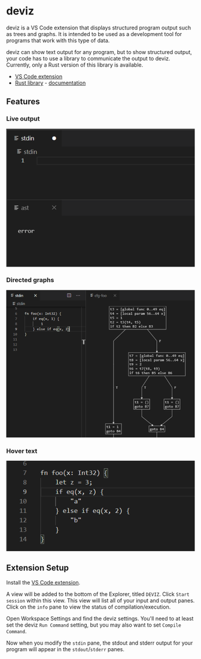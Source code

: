 # deviz

deviz is a VS Code extension that displays structured program output such as trees and graphs.
It is intended to be used as a development tool for programs that work with this type of data.

deviz can show text output for any program, but to show structured output, your code has to use
a library to communicate the output to deviz.
Currently, only a Rust version of this library is available.

* [VS Code extension](https://marketplace.visualstudio.com/items?itemName=branpk.deviz)
* [Rust library](TODO) - [documentation](TODO)

## Features

### Live output

![tree output](images/tree.gif)

### Directed graphs

![graph output](images/graph.png)

### Hover text

![hover text](images/hover.gif)

## Extension Setup

Install the [VS Code extension](https://marketplace.visualstudio.com/items?itemName=branpk.deviz).

A view will be added to the bottom of the Explorer, titled `DEVIZ`.
Click `Start session` within this view.
This view will list all of your input and output panes.
Click on the `info` pane to view the status of compilation/execution.

Open Workspace Settings and find the deviz settings.
You'll need to at least set the deviz `Run Command` setting, but you may also want to set
`Compile Command`.

Now when you modify the `stdin` pane, the stdout and stderr output for your program will appear
in the `stdout`/`stderr` panes.
